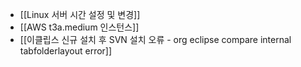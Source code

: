 - [[Linux 서버 시간 설정 및 변경]]
- [[AWS t3a.medium 인스턴스]]
- [[이클립스 신규 설치 후 SVN 설치 오류 - org eclipse compare internal tabfolderlayout error]]
